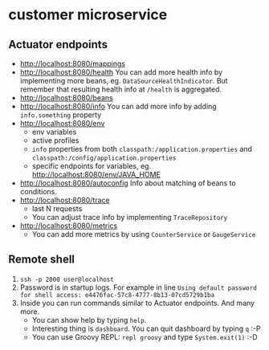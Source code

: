 customer microservice
=====================

Actuator endpoints
------------------

* [http://localhost:8080/mappings]()
* [http://localhost:8080/health]()
  You can add more health info by implementing more beans, eg. `DataSourceHealthIndicator`.
  But remember that resulting health info at `/health` is aggregated. 
* [http://localhost:8080/beans]()
* [http://localhost:8080/info]()
  You can add more info by adding `info.something` property
* [http://localhost:8080/env]()
   * env variables
   * active profiles
   * `info` properties from both `classpath:/application.properties` and `classpath:/config/application.properties`
   * specific endpoints for variables, eg. [http://localhost:8080/env/JAVA_HOME]()
* [http://localhost:8080/autoconfig]()
   Info about matching of beans to conditions.
* [http://localhost:8080/trace]()
   * last N requests
   * You can adjust trace info by implementing `TraceRepository`
* [http://localhost:8080/metrics]()
   * You can add more metrics by using `CounterService` or `GaugeService`
   
Remote shell
------------

1. `ssh -p 2000 user@localhost`
2. Password is in startup logs. For example in line `Using default password for shell access: e4476fac-57c8-4777-8b13-07cd5729b1ba`
3. Inside you can run commands similar to Actuator endpoints. And many more.
   * You can show help by typing `help`.
   * Interesting thing is `dashboard`. You can quit dashboard by typing `q` :-P
   * You can use Groovy REPL: `repl groovy` and type `System.exit(1)` :-D

